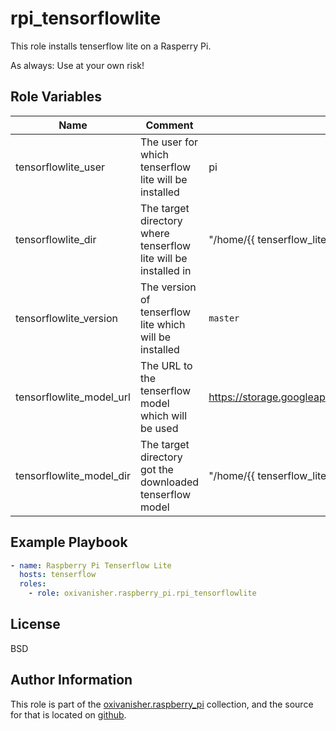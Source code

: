 rpi_tensorflowlite
==================

This role installs tenserflow lite on a Rasperry Pi.

As always: Use at your own risk!

Role Variables
--------------

| Name                      | Comment                                                         | Default value                |
|---------------------------|-----------------------------------------------------------------|------------------------------|
| tensorflowlite_user      | The user for which tenserflow lite will be installed            | pi |
| tensorflowlite_dir       | The target directory where tenserflow lite will be installed in | "/home/{{ tenserflow_lite_user }}/tensorflow/tensorflow_src" |
| tensorflowlite_version   | The version of tenserflow lite which will be installed          | `master` |
| tensorflowlite_model_url | The URL to the tenserflow model which will be used              | https://storage.googleapis.com/download.tensorflow.org/models/tflite/coco_ssd_mobilenet_v1_1.0_quant_2018_06_29.zip |
| tensorflowlite_model_dir | The target directory got the downloaded tenserflow model        | "/home/{{ tenserflow_lite_user }}/tensorflow/model" |


Example Playbook
----------------
```yaml
- name: Raspberry Pi Tenserflow Lite
  hosts: tenserflow
  roles:
    - role: oxivanisher.raspberry_pi.rpi_tensorflowlite                     # install tenserflow lite
```

License
-------

BSD

Author Information
------------------

This role is part of the [oxivanisher.raspberry_pi](https://galaxy.ansible.com/ui/repo/published/oxivanisher/raspberry_pi/) collection, and the source for that is located on [github](https://github.com/oxivanisher/collection-raspberry_pi).
